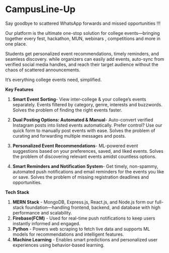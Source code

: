 # CampusLine-Up

Say goodbye to scattered WhatsApp forwards and missed opportunities !!!

Our platform is the ultimate one-stop solution for college events—bringing together every fest, hackathon, MUN, webinars , competitions and more in one place.

Students get personalized event recommendations, timely reminders, and seamless discovery.
while organizers can easily add events, auto-sync from verified social media handles, and reach their target audience without the chaos of scattered announcements.

It’s everything college events need, simplified.

**Key  Features**

1. **Smart Event Sorting**-
    View inter-college & your college’s events separately.
    Events filtered by category, genre, interests and buzzwords.
    Solves the problem of finding the right events faster.

2. **Dual Posting Options: Automated & Manual**-
    Auto-convert verified Instagram posts into listed events automatically.
    Prefer control? Use our quick form to manually post events with ease.
    Solves the problem of curating and forwarding multiple messages and posts. 

3. **Personalized Event Recommendations**-
    ML-powered event suggestions based on your preferences, saved, and liked events.
    Solves the problem of discovering relevant events amidst countless options.

4. **Smart Reminders and Notification System**- 
    Get timely, non-spammy, automated push notifications and email reminders for the events you like or save.
    Solves the problem of missing registration deadlines and opportunities.

**Tech Stack**

1. **MERN Stack** - MongoDB, Express.js, React.js, and Node.js form our full-stack foundation—handling frontend, backend, and database with high performance and scalability.
2. **Firebase(FCM)** - Used for real-time push notifications to keep users instantly informed and engaged.
3. **Python** - Powers web scraping to fetch live data and supports ML models for recommendations and intelligent features.
4. **Machine Learning** - Enables smart predictions and personalized user experiences using behavior-based learning.
